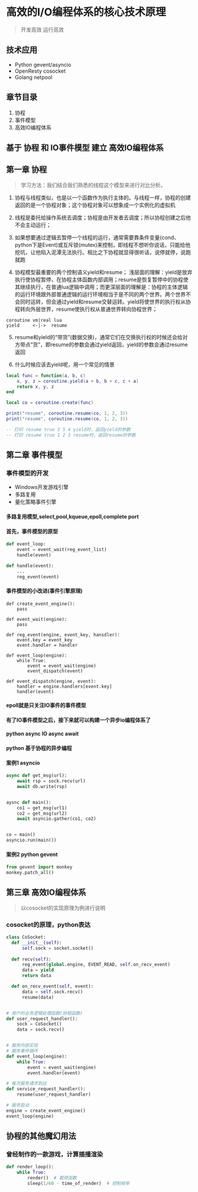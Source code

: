 # 高效的I/O编程体系的核心技术原理
> 开发高效
> 运行高效

## 技术应用
* Python gevent/asyncio
* OpenResty cosocket
* Golang netpool

## 章节目录
1. 协程
2. 事件模型
3. 高效IO编程体系


## 基于 协程 和 IO事件模型 建立 高效IO编程体系


## 第一章 协程

> 学习方法：我们结合我们熟悉的线程这个模型来进行对比分析。

1. 协程与线程类似，也是以一个函数作为执行主体的。与线程一样，协程的创建返回的是一个协程对象；这个协程对象可以想象成一个实例化的虚拟机

2. 线程是委托给操作系统去调度；协程是由开发者去调度；所以协程创建之后他不会主动运行；

3. 如果想要通过逻辑去暂停一个线程的运行，通常需要靠条件变量(cond、python下是Event)或互斥锁(mutex)来控制，即线程不想听你说话，只能给他挖坑，让他陷入泥潭无法执行。相比之下协程就显得很听话，说停就停，说跑就跑

4. 协程模型最重要的两个控制语义yield和resume；
浅层面的理解：yield是放弃执行使协程暂停，在协程主体函数内部调用；resume是恢复暂停中的协程使其继续执行，在普通lua逻辑中调用；而更深层面的理解是：协程的主体逻辑的运行环境跟外部普通逻辑的运行环境相当于是不同的两个世界。两个世界不会同时运转，但会通过yield和resume交替运转。yield将使世界的执行权从协程转向外层世界，resume使执行权从普通世界转向协程世界；
```
coroutine vm|real lua
yield     <-|->  resume
```

5. resume和yield的“带货”(数据交换)，通常它们在交换执行权的时候还会给对方带点“货”，即resume的参数会通过yield返回，yield的参数会通过resume返回

6. 什么时候应该去yield呢，用一个常见的情景

```lua
local func = function(a, b, c)
    x, y, z = coroutine.yield(a + b, b + c, c + a)
    return x, y, z
end

local co = coroutine.create(func)

print("resume", coroutine.resume(co, 1, 2, 3))
print("resume", coroutine.resume(co, 1, 2, 3))

-- 打印 resume true 3 5 4 yield时，返回yield的参数
-- 打印 resume true 1 2 3 resume时，返回resume的参数
```


## 第二章 事件模型

### 事件模型的开发
* Windows开发游戏引擎
* 多路复用
* 量化策略事件引擎


#### 多路复用模型,select,pool,kqueue,epoll,complete port

#### 首先，事件模型的原型

```python
def event_loop:
    event = event_wait(reg_event_list)
    handle(event)

def handle(event):
    ...
    reg_event(event)

```

#### 事件模型的小改进(事件引擎原理)
```
def create_event_engine():
    pass

def event_wait(engine):
    pass

def reg_event(engine, event_key, hansdler):
    event.key = event_key
    event.handler = handler

def event_loop(engine):
    while True:
        event = event_wait(engine)
        event_dispatch(event)

def event_dispatch(engine, event):
    handler = engine.handlers[event.key]
    handler(event)
```


#### epoll就是只关注IO事件的事件模型
#### 有了IO事件模型之后，接下来就可以构建一个异步io编程体系了


#### python async IO async await

#### python 基于协程的异步编程

#### 案例1 asyncio
```python
async def get_msg(url):
    await rsp = sock.recv(url)
    await db.write(rsp)


aysnc def main():
    co1 = get_msg(url1)
    co2 = get_msg(url2)
    await asyncio.gather(co1, co2)


co = main()
asyncio.run(main())

```

#### 案例2 python gevent
```python
from gevent import monkey
monkey.patch_all()
```


## 第三章 高效IO编程体系
> 以cosocket的实现原理为例进行说明

### cosocket的原理，python表达
```python
class CoSocket:
  def __init__(self):
      self.sock = socket.socket()
  
  def recv(self):
      reg_event(global.engine, EVENT_READ, self.on_recv_event)
      data = yield
      return data

  def on_recv_event(self, event):
      data = self.sock.recv()
      resume(data)


# 用户的业务逻辑处理函数(协程函数)
def user_request_handler():
    sock = CoSocket()
    data = sock.recv()


# 服务内部实现
# 服务事件循环
def event_loop(engine):
    while True:
        event = event_wait(engine)
        event.handler(event)

# 每次服务请求到达
def service_request_handler():
    resume(user_request_handler)

# 服务启动
engine = create_event_engine()
event_loop(engine)

```

## 协程的其他魔幻用法
### 曾经制作的一款游戏，计算插播渲染
```python
def render_loop():
    while True:
        render()  # 载荷函数
        sleep(1/60 - time_of_render)  # 控制帧率
```